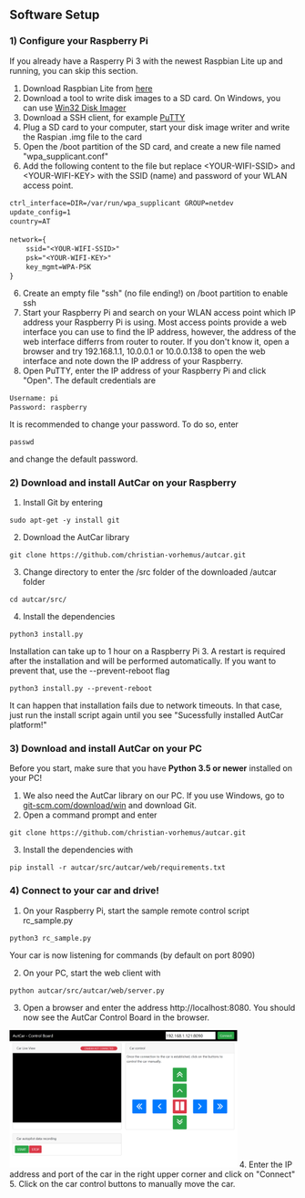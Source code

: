 ## Software Setup

### 1) Configure your Raspberry Pi

If you already have a Rasperry Pi 3 with the newest Raspbian Lite up and running, you can skip this section.

1) Download Raspbian Lite from [here](https://www.raspberrypi.org/downloads/raspbian/)
2) Download a tool to write disk images to a SD card. On Windows, you can use [Win32 Disk Imager](https://www.heise.de/download/product/win32-disk-imager-92033)
3) Download a SSH client, for example [PuTTY](https://www.chiark.greenend.org.uk/~sgtatham/putty/latest.html)
4) Plug a SD card to your computer, start your disk image writer and write the Raspian .img file to the card
5) Open the /boot partition of the SD card, and create a new file named "wpa_supplicant.conf"
6) Add the following content to the file but replace &lt;YOUR-WIFI-SSID&gt; and &lt;YOUR-WIFI-KEY&gt; with the SSID (name) and password of your WLAN access point.
```
ctrl_interface=DIR=/var/run/wpa_supplicant GROUP=netdev
update_config=1
country=AT

network={
    ssid="<YOUR-WIFI-SSID>"
    psk="<YOUR-WIFI-KEY>"
    key_mgmt=WPA-PSK
}
```
6) Create an empty file "ssh" (no file ending!) on /boot partition to enable ssh
7) Start your Raspberry Pi and search on your WLAN access point which IP address your Raspberry Pi is using. Most access points provide a web interface you can use to find the IP address, however, the address of the web interface differrs from router to router. If you don't know it, open a browser and try 192.168.1.1, 10.0.0.1 or 10.0.0.138 to open the web interface and note down the IP address of your Raspberry.
8) Open PuTTY, enter the IP address of your Raspberry Pi and click "Open". The default credentials are
```
Username: pi
Password: raspberry
```

It is recommended to change your password. To do so, enter 
```
passwd
```
and change the default password.

### 2) Download and install AutCar on your Raspberry

1) Install Git by entering
```
sudo apt-get -y install git
```

2) Download the AutCar library
```
git clone https://github.com/christian-vorhemus/autcar.git
```

3) Change directory to enter the /src folder of the downloaded /autcar folder
```
cd autcar/src/
```

4) Install the dependencies
```
python3 install.py
```
Installation can take up to 1 hour on a Raspberry Pi 3. A restart is required after the installation and will be performed automatically. If you want to prevent that, use the --prevent-reboot flag

```
python3 install.py --prevent-reboot
```
It can happen that installation fails due to network timeouts. In that case, just run the install script again until you see "Sucessfully installed AutCar platform!"


### 3) Download and install AutCar on your PC

Before you start, make sure that you have **Python 3.5 or newer** installed on your PC!

1) We also need the AutCar library on our PC. If you use Windows, go to [git-scm.com/download/win](https://git-scm.com/download/win) and download Git.
2) Open a command prompt and enter
```
git clone https://github.com/christian-vorhemus/autcar.git
```
3) Install the dependencies with
```
pip install -r autcar/src/autcar/web/requirements.txt
```

### 4) Connect to your car and drive!

1. On your Raspberry Pi, start the sample remote control script rc_sample.py
```
python3 rc_sample.py
```

Your car is now listening for commands (by default on port 8090)

2. On your PC, start the web client with
 ```
 python autcar/src/autcar/web/server.py
 ```
3. Open a browser and enter the address http://localhost:8080. You should now see the AutCar Control Board in the browser.
<img src="../images/autcar_controlboard.png" width="400" />
4. Enter the IP address and port of the car in the right upper corner and click on "Connect"<br>
5. Click on the car control buttons to manually move the car.
